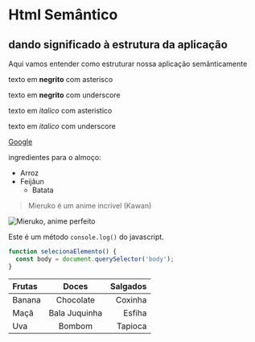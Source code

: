 # Html Semântico
## dando significado à estrutura da aplicação
Aqui vamos entender como estruturar nossa aplicação semânticamente

texto em **negrito** com asterisco

texto em __negrito__ com underscore

texto em *italico* com asteristico
  
texto em _italico_ com underscore

[Google](https://google.com)
 
ingredientes para o almoço:
* Arroz
* Feijãun
  * Batata
 
> Mieruko é um anime incrivel
> (Kawan)

![Mieruko, anime perfeito](https://assets.mubicdn.net/images/film/298634/image-w1280.jpg?1648876789)


Este é um método `console.log()` do javascript.

```javascript
function selecionaElemento() {
  const body = document.querySelector('body');
}
```
Frutas | Doces     | Salgados
:------ | :-----:     | --------:
Banana | Chocolate | Coxinha
Maçã   | Bala Juquinha | Esfiha
Uva    | Bombom    | Tapioca
